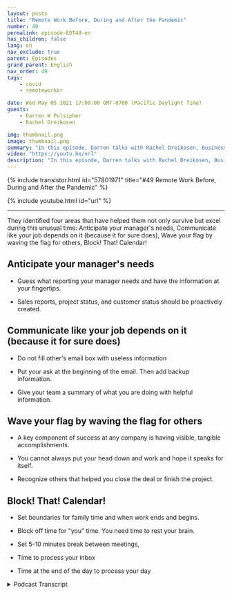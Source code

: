 ```yaml
---
layout: posts
title: "Remote Work Before, During and After the Pandemic"
number: 49
permalink: episode-EDT49-en
has_children: false
lang: en
nav_exclude: true
parent: Episodes
grand_parent: English
nav_order: 49
tags:
    - covid
    - remoteworker

date: Wed May 05 2021 17:00:00 GMT-0700 (Pacific Daylight Time)
guests:
    - Darren W Pulsipher
    - Rachel Dreikosen

img: thumbnail.png
image: thumbnail.png
summary: "In this episode, Darren talks with Rachel Dreikosen, Business Development Manager in Public Sector at Intel, about how COVID-19 has effective her work-life balance and why she started a blog to help other female technical sales professionals."
video: "https://youtu.be/url"
description: "In this episode, Darren talks with Rachel Dreikosen, Business Development Manager in Public Sector at Intel, about how COVID-19 has effective her work-life balance and why she started a blog to help other female technical sales professionals."
---
```


<div>
{% include transistor.html id="57801971" title="#49 Remote Work Before, During and After the Pandemic" %}

{% include youtube.html id="url" %}
</div>

---

They identified four areas that have helped them not only survive but excel during this unusual time: Anticipate your manager's needs, Communicate like your job depends on it (because it for sure does), Wave your flag by waving the flag for others, Block! That! Calendar!

## Anticipate your manager's needs

* Guess what reporting your manager needs and have the information at your fingertips.

* Sales reports, project status, and customer status should be proactively created.

## Communicate like your job depends on it (because it for sure does)

* Do not fill other's email box with useless information

* Put your ask at the beginning of the email. Then add backup information.

* Give your team a summary of what you are doing with helpful information.

## Wave your flag by waving the flag for others

* A key component of success at any company is having visible, tangible accomplishments.

* You cannot always put your head down and work and hope it speaks for itself.

* Recognize others that helped you close the deal or finish the project.

## Block! That! Calendar!

* Set boundaries for family time and when work ends and begins.

* Block off time for "you" time. You need time to rest your brain.

* Set 5-10 minutes break between meetings,

* Time to process your inbox

* Time at the end of the day to process your day



<details>
<summary> Podcast Transcript </summary>

<p></p>

</details>
